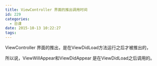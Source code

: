 ```yaml
---
title: ViewController 界面的推出调用时间
id: 229
categories:
  - 日课
date: 2015-10-13 10:22:27
tags:
---
```


ViewController 界面的推出，是在ViewDidLoad方法运行之后才被推出的，

所以说，ViewWillAppear和ViewDidAppear 是在ViewDidLoad之后调用的。